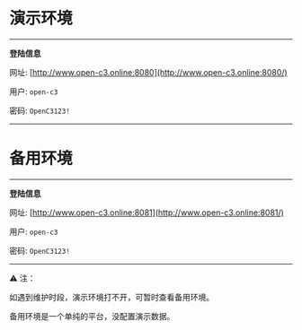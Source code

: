 # 演示环境

---

**登陆信息** 

网址: [http://www.open-c3.online:8080](http://www.open-c3.online:8080/)

用户: `open-c3`

密码: `OpenC3123!`

---

# 备用环境

---

**登陆信息** 

网址: [http://www.open-c3.online:8081](http://www.open-c3.online:8081/)

用户: `open-c3`

密码: `OpenC3123!`

---


⚠️ 注：

如遇到维护时段，演示环境打不开，可暂时查看备用环境。

备用环境是一个单纯的平台，没配置演示数据。